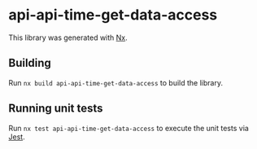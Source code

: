 # api-api-time-get-data-access

This library was generated with [Nx](https://nx.dev).

## Building

Run `nx build api-api-time-get-data-access` to build the library.

## Running unit tests

Run `nx test api-api-time-get-data-access` to execute the unit tests via [Jest](https://jestjs.io).
